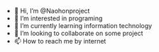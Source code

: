 - 👋 Hi, I’m @Naohonproject
- 👀 I’m interested in programing
- 🌱 I’m currently learning information technology
- 💞️ I’m looking to collaborate on some project
- 📫 How to reach me by internet

<!---
Naohonproject/Naohonproject is a ✨ special ✨ repository because its `README.md` (this file) appears on your GitHub profile.
You can click the Preview link to take a look at your changes.
--->
